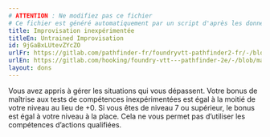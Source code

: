 ```yaml
---
# ATTENTION : Ne modifiez pas ce fichier
# Ce fichier est généré automatiquement par un script d'après les données du module Foundry VTT officiel et de sa traduction
title: Improvisation inexpérimentée
titleEn: Untrained Improvisation
id: 9jGaBxLUtevZYcZO
urlFr: https://gitlab.com/pathfinder-fr/foundryvtt-pathfinder2-fr/-/blob/master/data/feats/9jGaBxLUtevZYcZO.htm
urlEn: https://gitlab.com/hooking/foundry-vtt---pathfinder-2e/-/blob/master/packs/data/feats.db/untrained-improvisation.json
layout: dons
---
```

Vous avez appris à gérer les situations qui vous dépassent. Votre bonus de maîtrise aux tests de compétences inexpérimentées est égal à la moitié de votre niveau au lieu de +0. Si vous êtes de niveau 7 ou supérieur, le bonus est égal à votre niveau à la place. Cela ne vous permet pas d’utiliser les compétences d’actions qualifiées.
